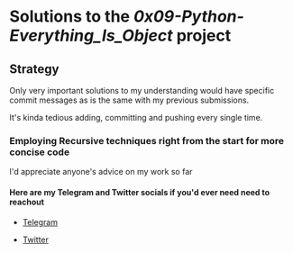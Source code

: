 # Solutions to the **_0x09-Python-Everything_Is_Object_** project

## Strategy

Only very important solutions to my understanding would have specific commit messages as is the same with my previous submissions.

It's kinda tedious adding, committing and pushing every single time.

### Employing Recursive techniques right from the start for more concise code

I'd appreciate anyone's advice on my work so far

#### Here are my Telegram and Twitter socials if you'd ever need need to reachout

- [Telegram](https://t.me/Osoraa)

- [Twitter](https://twitter.com/_Osoraa)

